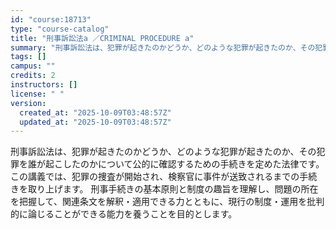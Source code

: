 ```yaml
---
id: "course:18713"
type: "course-catalog"
title: "刑事訴訟法a ／CRIMINAL PROCEDURE a"
summary: "刑事訴訟法は、犯罪が起きたのかどうか、どのような犯罪が起きたのか、その犯罪を誰が起こしたのかについて公的に確認するための手続きを定めた法律です。この講義では、犯罪の捜査が開始され、検察官に事件が送致されるまでの手続きを取り上げます。 刑事手…"
tags: []
campus: ""
credits: 2
instructors: []
license: " "
version:
  created_at: "2025-10-09T03:48:57Z"
  updated_at: "2025-10-09T03:48:57Z"
---
```


刑事訴訟法は、犯罪が起きたのかどうか、どのような犯罪が起きたのか、その犯罪を誰が起こしたのかについて公的に確認するための手続きを定めた法律です。この講義では、犯罪の捜査が開始され、検察官に事件が送致されるまでの手続きを取り上げます。 刑事手続きの基本原則と制度の趣旨を理解し、問題の所在を把握して、関連条文を解釈・適用できる力とともに、現行の制度・運用を批判的に論じることができる能力を養うことを目的とします。
